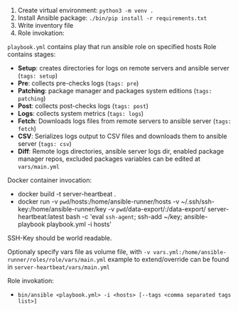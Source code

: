 1. Create virtual environment: `python3 -m venv .`
2. Install Ansible package: `./bin/pip install -r requirements.txt`
3. Write inventory file
3. Role invokation:

`playbook.yml` contains play that run ansible role on specified hosts
Role contains stages:
- __Setup__: creates directories for logs on remote servers and ansible server (`tags: setup`)
- __Pre__: collects pre-checks logs (`tags: pre`)
- __Patching__: package manager and packages system editions (`tags: patching`)
- __Post__: collects post-checks logs (`tags: post`)
- __Logs__: collects system metrics (`tags: logs`)
- __Fetch__: Downloads logs files from remote servers to ansible server (`tags: fetch`)
- __CSV__: Serializes logs output to CSV files and downloads them to ansible server (`tags: csv`)
- __Diff__: 
Remote logs directories, ansible server logs dir, enabled package manager repos, excluded packages variables can be edited at `vars/main.yml`


Docker container invocation:
- docker build -t server-heartbeat .
- docker run -v `pwd`/hosts:/home/ansible-runner/hosts -v ~/.ssh/ssh-key:/home/ansible-runner/key -v `pwd`/data-export/:/data-export/ server-heartbeat:latest bash -c 'eval `ssh-agent`; ssh-add ~/key; ansible-playbook playbook.yml -i hosts'

SSH-Key should be world readable.

Optionaly specify vars file as volume file, with `-v vars.yml:/home/ansible-runner/roles/role/vars/main.yml` example to extend/override can be found in `server-heartbeat/vars/main.yml`

Role invokation: 
- `bin/ansible <playbook.yml> -i <hosts> [--tags <comma separated tags list>]`
